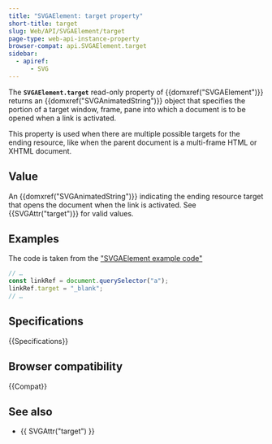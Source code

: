 ```yaml
---
title: "SVGAElement: target property"
short-title: target
slug: Web/API/SVGAElement/target
page-type: web-api-instance-property
browser-compat: api.SVGAElement.target
sidebar:
  - apiref:
      - SVG
---
```


The **`SVGAElement.target`** read-only property of {{domxref("SVGAElement")}} returns an {{domxref("SVGAnimatedString")}} object that specifies the portion of a target window, frame, pane into which a document is to be opened when a link is activated.

This property is used when there are multiple possible targets for the ending resource, like when the parent document is a multi-frame HTML or XHTML document.

## Value

An {{domxref("SVGAnimatedString")}} indicating the ending resource target that opens the document when the link is activated. See {{SVGAttr("target")}} for valid values.

## Examples

The code is taken from the ["SVGAElement example code"](/en-US/docs/Web/API/SVGAElement#example)

```js
// …
const linkRef = document.querySelector("a");
linkRef.target = "_blank";
// …
```

## Specifications

{{Specifications}}

## Browser compatibility

{{Compat}}

## See also

- {{ SVGAttr("target") }}
